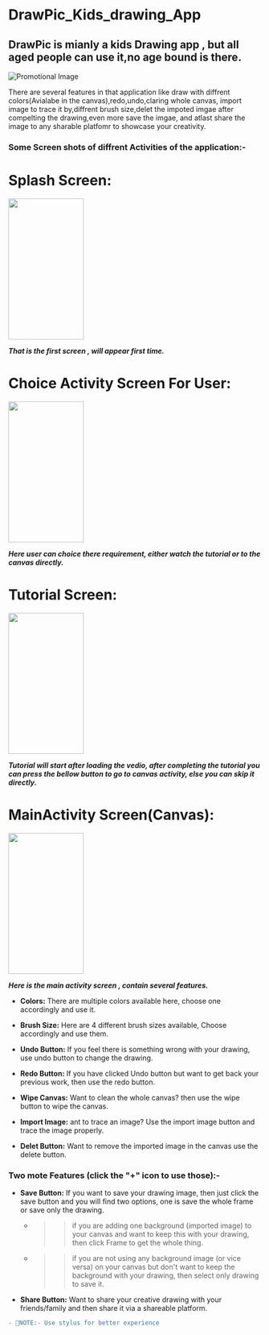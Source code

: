 # DrawPic_Kids_drawing_App
## DrawPic is mianly a kids Drawing app , but all aged people can use it,no age bound is there.  

![Promotional Image](https://user-images.githubusercontent.com/91884990/229551501-8112e5bf-db96-4c5f-9da6-796ffb0bcbbe.png)

There are several features in that application like draw with diffrent colors(Avialabe in the canvas),redo,undo,claring whole canvas,
import image to trace it by,diffrent brush size,delet the impoted imgae after compelting the drawing,even more save the imgae,
and atlast share the image to any sharable platfomr to showcase your creativity.

### Some Screen shots of diffrent Activities of the application:-
# Splash Screen:

<img src="https://user-images.githubusercontent.com/91884990/229530709-17757e63-9965-49cf-8006-58576dd575fa.png" width="150" height="280">

***That is the first screen , will appear first time.***

# Choice Activity Screen For User:

<img src="https://user-images.githubusercontent.com/91884990/229530894-a2553411-e7ba-4c89-960d-cd90b656a91e.png" width="150" height="280">

***Here user can choice there requirement, either watch the tutorial or to the canvas directly.***

# Tutorial Screen:

<img src="https://user-images.githubusercontent.com/91884990/229531066-a16d6f96-3292-4f9e-b5b9-a944ecedf0f8.png" width="150" height="280">

***Tutorial will start after loading the vedio, after completing the tutorial you can press the bellow button to go to canvas activity, else you can skip it directly.***

# MainActivity Screen(Canvas):

<img src="https://user-images.githubusercontent.com/91884990/229531345-4a632af2-49c1-4f52-b363-6f89734c4660.png" width="150" height="280">

***Here is the main activity screen , contain several features.***

* **Colors:** There are multiple colors available here, choose one accordingly and use it.

* **Brush Size:** Here are 4 different brush sizes available, Choose accordingly and use them.

* **Undo Button:** If you feel there is something wrong with your drawing, use undo button to change the drawing.

* **Redo Button:** If you have clicked Undo button but want to get back your previous work, then use the redo button.

* **Wipe Canvas:** Want to clean the whole canvas? then use the wipe button to wipe the canvas.

* **Import Image:** ant to trace an image? Use the import image button and trace the image properly.

* **Delet Button:** Want to remove the imported image in the canvas use the delete button.

### Two mote Features (click the "+" icon to use those):-

* **Save Button:** If you want to save your drawing image, then just click the save button and you will find two options, one is save the whole frame or save only the drawing.
  * >>if you are adding one background (imported image) to your canvas and want to keep this with your drawing, then click Frame to get the whole thing.
  * >>if you are not using any background image (or vice versa) on your canvas but don't want to keep the background with your drawing, then select only drawing to save it.

* **Share Button:** Want to share your creative drawing with your friends/family and then share it via a shareable platform.

```diff
- 🛑NOTE:- Use stylus for better experience
```
